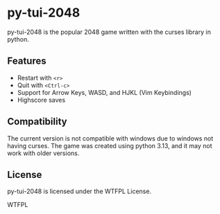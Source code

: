 # py-tui-2048
py-tui-2048 is the popular 2048 game written with the curses library in python.

## Features
- Restart with `<r>`
- Quit with `<Ctrl-c>`
- Support for Arrow Keys, WASD, and HJKL (Vim Keybindings)
- Highscore saves

## Compatibility
The current version is not compatible with windows due to windows not having curses.
The game was created using python 3.13, and it may not work with older versions.

## License
py-tui-2048 is licensed under the WTFPL License.

<a href="http://www.wtfpl.net/"><img
     src="http://www.wtfpl.net/wp-content/uploads/2012/12/wtfpl-badge-4.png"
     width="80" height="15" alt="WTFPL" /></a>
